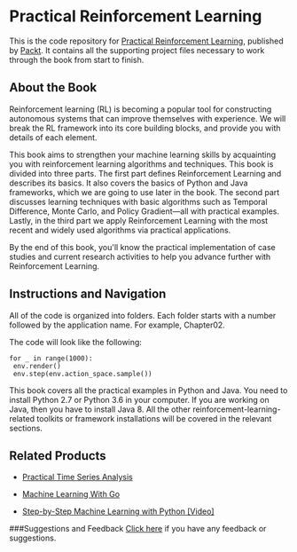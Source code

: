 # Practical Reinforcement Learning
This is the code repository for [Practical Reinforcement Learning](https://www.packtpub.com/big-data-and-business-intelligence/practical-reinforcement-learning?utm_source=github&utm_medium=repository&utm_campaign=9781787128729), published by [Packt](https://www.packtpub.com/?utm_source=github). It contains all the supporting project files necessary to work through the book from start to finish.
## About the Book
Reinforcement learning (RL) is becoming a popular tool for constructing autonomous systems that can improve themselves with experience. We will break the RL framework into its core building blocks, and provide you with details of each element.

This book aims to strengthen your machine learning skills by acquainting you with reinforcement learning algorithms and techniques. This book is divided into three parts. The first part defines Reinforcement Learning and describes its basics. It also covers the basics of Python and Java frameworks, which we are going to use later in the book. The second part discusses learning techniques with basic algorithms such as Temporal Difference, Monte Carlo, and Policy Gradient—all with practical examples. Lastly, in the third part we apply Reinforcement Learning with the most recent and widely used algorithms via practical applications.

By the end of this book, you'll know the practical implementation of case studies and current research activities to help you advance further with Reinforcement Learning.

## Instructions and Navigation
All of the code is organized into folders. Each folder starts with a number followed by the application name. For example, Chapter02.



The code will look like the following:
```
for _ in range(1000):
 env.render()
 env.step(env.action_space.sample())
```

This book covers all the practical examples in Python and Java. You need to install Python 2.7 or Python 3.6 in your computer. If you are working on Java, then you have to install Java 8.
All the other reinforcement-learning-related toolkits or framework installations will be covered in the relevant sections.

## Related Products
* [Practical Time Series Analysis](https://www.packtpub.com/big-data-and-business-intelligence/practical-time-series-analysis?utm_source=github&utm_medium=repository&utm_campaign=9781788290227)

* [Machine Learning With Go](https://www.packtpub.com/big-data-and-business-intelligence/machine-learning-go?utm_source=github&utm_medium=repository&utm_campaign=9781785882104)

* [Step-by-Step Machine Learning with Python [Video]](https://www.packtpub.com/big-data-and-business-intelligence/step-step-machine-learning-python-video?utm_source=github&utm_medium=repository&utm_campaign=9781788622370)

###Suggestions and Feedback
[Click here](https://docs.google.com/forms/d/e/1FAIpQLSe5qwunkGf6PUvzPirPDtuy1Du5Rlzew23UBp2S-P3wB-GcwQ/viewform) if you have any feedback or suggestions.
